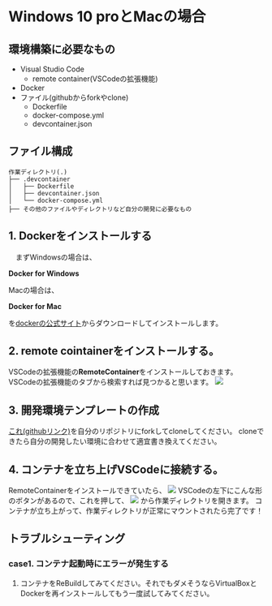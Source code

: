 # Windows 10 proとMacの場合
## 環境構築に必要なもの
- Visual Studio Code
    - remote container(VSCodeの拡張機能)
- Docker
- ファイル(githubからforkやclone)
    - Dockerfile
    - docker-compose.yml
    - devcontainer.json
## ファイル構成
```
作業ディレクトリ(.)
├── .devcontainer
│   ├── Dockerfile
│   ├── devcontainer.json
│   └── docker-compose.yml
├── その他のファイルやディレクトリなど自分の開発に必要なもの
```
## 1. Dockerをインストールする

　まずWindowsの場合は、
 
 **Docker for Windows**
 
 Macの場合は、
 
 **Docker for Mac**
 
 を[dockerの公式サイト](https://www.docker.com/products/docker-desktop)からダウンロードしてインストールします。
## 2. remote cointainerをインストールする。
 
 VSCodeの拡張機能の**RemoteContainer**をインストールしておきます。VSCodeの拡張機能のタブから検索すれば見つかると思います。
![](https://i.imgur.com/jzzPVNE.png)

## 3. 開発環境テンプレートの作成
 
 [これ(githubリンク)](https://github.com/wgdp444/remote-container-template.git)を自分のリポジトリにforkしてcloneしてください。
 cloneできたら自分の開発したい環境に合わせて適宜書き換えてください。
 
## 4. コンテナを立ち上げVSCodeに接続する。
RemoteContainerをインストールできていたら、
![](https://i.imgur.com/tgKAb0Z.png)
VSCodeの左下にこんな形のボタンがあるので、これを押して、
![](https://i.imgur.com/dQOHNT5.png)
から作業ディレクトリを開きます。
コンテナが立ち上がって、作業ディレクトリが正常にマウントされたら完了です！

## トラブルシューティング
### case1. コンテナ起動時にエラーが発生する
1. コンテナをReBuildしてみてください。それでもダメそうならVirtualBoxとDockerを再インストールしてもう一度試してみてください。